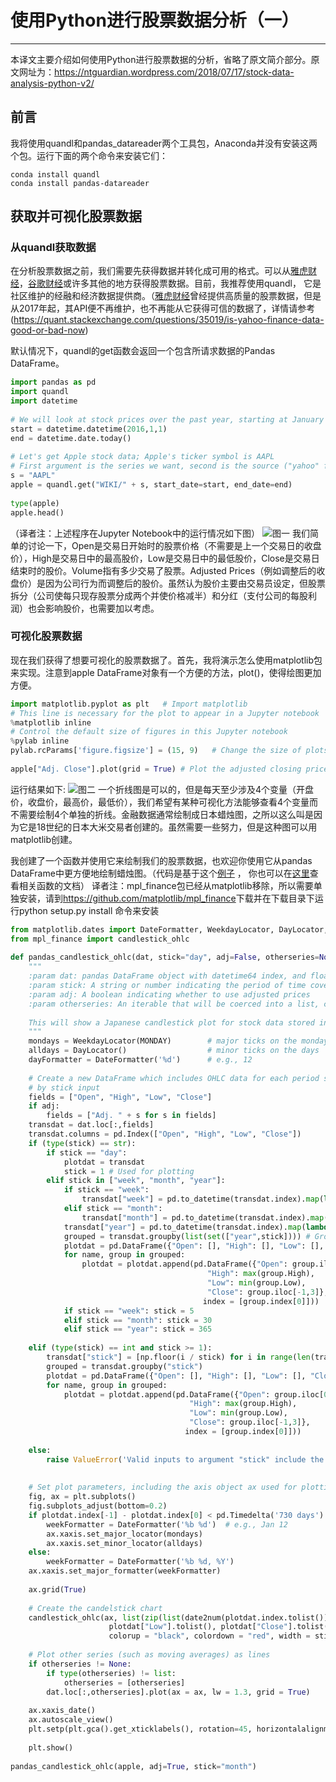 
# 使用Python进行股票数据分析（一）
***
本译文主要介绍如何使用Python进行股票数据的分析，省略了原文简介部分。原文网址为：https://ntguardian.wordpress.com/2018/07/17/stock-data-analysis-python-v2/

## 前言
我将使用quandl和pandas_datareader两个工具包，Anaconda并没有安装这两个包。运行下面的两个命令来安装它们：
```
conda install quandl
conda install pandas-datareader
```
## 获取并可视化股票数据	
### 从quandl获取数据
在分析股票数据之前，我们需要先获得数据并转化成可用的格式。可以从[雅虎财经](https://finance.yahoo.com/)，[谷歌财经](http://finance.google.com/)或许多其他的地方获得股票数据。目前，我推荐使用quandl， 它是社区维护的经融和经济数据提供商。（[雅虎财经](https://finance.yahoo.com/)曾经提供高质量的股票数据，但是从2017年起，其API便不再维护，也不再能从它获得可信的数据了，详情请参考(https://quant.stackexchange.com/questions/35019/is-yahoo-finance-data-good-or-bad-now)

默认情况下，quandl的get函数会返回一个包含所请求数据的Pandas DataFrame。

```Python
import pandas as pd
import quandl
import datetime
 
# We will look at stock prices over the past year, starting at January 1, 2016
start = datetime.datetime(2016,1,1)
end = datetime.date.today()
 
# Let's get Apple stock data; Apple's ticker symbol is AAPL
# First argument is the series we want, second is the source ("yahoo" for Yahoo! Finance), third is the start date, fourth is the end date
s = "AAPL"
apple = quandl.get("WIKI/" + s, start_date=start, end_date=end)
 
type(apple)
apple.head()
``` 
（译者注：上述程序在Jupyter Notebook中的运行情况如下图）
![图一](https://github.com/DerekLoveCC/Writings/raw/master/Fintech_Wechat/Article/Stock%20Data%20Analysis%20with%20Python/%E5%9B%BE1.png)
我们简单的讨论一下，Open是交易日开始时的股票价格（不需要是上一个交易日的收盘价），High是交易日中的最高股价，Low是交易日中的最低股价，Close是交易日结束时的股价。Volume指有多少交易了股票。Adjusted Prices（例如调整后的收盘价）是因为公司行为而调整后的股价。虽然认为股价主要由交易员设定，但股票拆分（公司使每只现存股票分成两个并使价格减半）和分红（支付公司的每股利润）也会影响股价，也需要加以考虑。
### 可视化股票数据
现在我们获得了想要可视化的股票数据了。首先，我将演示怎么使用matplotlib包来实现。注意到apple DataFrame对象有一个方便的方法，plot()，使得绘图更加方便。
```Python
import matplotlib.pyplot as plt   # Import matplotlib
# This line is necessary for the plot to appear in a Jupyter notebook
%matplotlib inline
# Control the default size of figures in this Jupyter notebook
%pylab inline
pylab.rcParams['figure.figsize'] = (15, 9)   # Change the size of plots
 
apple["Adj. Close"].plot(grid = True) # Plot the adjusted closing price of AAPL
```
运行结果如下:
![图二](https://github.com/DerekLoveCC/Writings/raw/master/Fintech_Wechat/Article/Stock%20Data%20Analysis%20with%20Python/%E5%9B%BE2.png)
一个折线图是可以的，但是每天至少涉及4个变量（开盘价，收盘价，最高价，最低价），我们希望有某种可视化方法能够查看4个变量而不需要绘制4个单独的折线。金融数据通常绘制成日本蜡烛图，之所以这么叫是因为它是18世纪的日本大米交易者创建的。虽然需要一些努力，但是这种图可以用matplotlib创建。

我创建了一个函数并使用它来绘制我们的股票数据，也欢迎你使用它从pandas DataFrame中更方便地绘制蜡烛图。（代码是基于这个[例子](http://matplotlib.org/examples/pylab_examples/finance_demo.html) ， 你也可以在[这里](http://matplotlib.org/api/finance_api.html)查看相关函数的文档）
译者注：mpl_finance包已经从matplotlib移除，所以需要单独安装，请到<https://github.com/matplotlib/mpl_finance>下载并在下载目录下运行python setup.py install 命令来安装
```Python
from matplotlib.dates import DateFormatter, WeekdayLocator, DayLocator, MONDAY
from mpl_finance import candlestick_ohlc
 
def pandas_candlestick_ohlc(dat, stick="day", adj=False, otherseries=None):
    """
    :param dat: pandas DataFrame object with datetime64 index, and float columns "Open", "High", "Low", and "Close", likely created via DataReader from "yahoo"
    :param stick: A string or number indicating the period of time covered by a single candlestick. Valid string inputs include "day", "week", "month", and "year", ("day" default), and any numeric input indicates the number of trading days included in a period
    :param adj: A boolean indicating whether to use adjusted prices
    :param otherseries: An iterable that will be coerced into a list, containing the columns of dat that hold other series to be plotted as lines
 
    This will show a Japanese candlestick plot for stock data stored in dat, also plotting other series if passed.
    """
    mondays = WeekdayLocator(MONDAY)        # major ticks on the mondays
    alldays = DayLocator()                  # minor ticks on the days
    dayFormatter = DateFormatter('%d')      # e.g., 12
 
    # Create a new DataFrame which includes OHLC data for each period specified
    # by stick input
    fields = ["Open", "High", "Low", "Close"]
    if adj:
        fields = ["Adj. " + s for s in fields]
    transdat = dat.loc[:,fields]
    transdat.columns = pd.Index(["Open", "High", "Low", "Close"])
    if (type(stick) == str):
        if stick == "day":
            plotdat = transdat
            stick = 1 # Used for plotting
        elif stick in ["week", "month", "year"]:
            if stick == "week":
                transdat["week"] = pd.to_datetime(transdat.index).map(lambda x: x.isocalendar()[1]) # Identify weeks
            elif stick == "month":
                transdat["month"] = pd.to_datetime(transdat.index).map(lambda x: x.month) # Identify months
            transdat["year"] = pd.to_datetime(transdat.index).map(lambda x: x.isocalendar()[0]) # Identify years
            grouped = transdat.groupby(list(set(["year",stick]))) # Group by year and other appropriate variable
            plotdat = pd.DataFrame({"Open": [], "High": [], "Low": [], "Close": []}) # Create empty data frame containing what will be plotted
            for name, group in grouped:
                plotdat = plotdat.append(pd.DataFrame({"Open": group.iloc[0,0],
                                            "High": max(group.High),
                                            "Low": min(group.Low),
                                            "Close": group.iloc[-1,3]},
                                           index = [group.index[0]]))
            if stick == "week": stick = 5
            elif stick == "month": stick = 30
            elif stick == "year": stick = 365
 
    elif (type(stick) == int and stick >= 1):
        transdat["stick"] = [np.floor(i / stick) for i in range(len(transdat.index))]
        grouped = transdat.groupby("stick")
        plotdat = pd.DataFrame({"Open": [], "High": [], "Low": [], "Close": []}) # Create empty data frame containing what will be plotted
        for name, group in grouped:
            plotdat = plotdat.append(pd.DataFrame({"Open": group.iloc[0,0],
                                        "High": max(group.High),
                                        "Low": min(group.Low),
                                        "Close": group.iloc[-1,3]},
                                       index = [group.index[0]]))
 
    else:
        raise ValueError('Valid inputs to argument "stick" include the strings "day", "week", "month", "year", or a positive integer')
 
 
    # Set plot parameters, including the axis object ax used for plotting
    fig, ax = plt.subplots()
    fig.subplots_adjust(bottom=0.2)
    if plotdat.index[-1] - plotdat.index[0] < pd.Timedelta('730 days'):
        weekFormatter = DateFormatter('%b %d')  # e.g., Jan 12
        ax.xaxis.set_major_locator(mondays)
        ax.xaxis.set_minor_locator(alldays)
    else:
        weekFormatter = DateFormatter('%b %d, %Y')
    ax.xaxis.set_major_formatter(weekFormatter)
 
    ax.grid(True)
 
    # Create the candelstick chart
    candlestick_ohlc(ax, list(zip(list(date2num(plotdat.index.tolist())), plotdat["Open"].tolist(), plotdat["High"].tolist(),
                      plotdat["Low"].tolist(), plotdat["Close"].tolist())),
                      colorup = "black", colordown = "red", width = stick * .4)
 
    # Plot other series (such as moving averages) as lines
    if otherseries != None:
        if type(otherseries) != list:
            otherseries = [otherseries]
        dat.loc[:,otherseries].plot(ax = ax, lw = 1.3, grid = True)
 
    ax.xaxis_date()
    ax.autoscale_view()
    plt.setp(plt.gca().get_xticklabels(), rotation=45, horizontalalignment='right')
 
    plt.show()
 
pandas_candlestick_ohlc(apple, adj=True, stick="month")
```